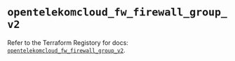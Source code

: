 # `opentelekomcloud_fw_firewall_group_v2`

Refer to the Terraform Registory for docs: [`opentelekomcloud_fw_firewall_group_v2`](https://registry.terraform.io/providers/opentelekomcloud/opentelekomcloud/1.34.1/docs/resources/fw_firewall_group_v2).
